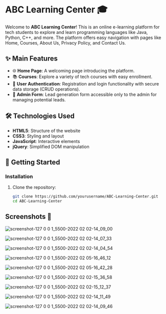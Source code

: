 # ABC Learning Center 🎓

Welcome to **ABC Learning Center**! This is an online e-learning platform for tech students to explore and learn programming languages like Java, Python, C++, and more. The platform offers easy navigation with pages like Home, Courses, About Us, Privacy Policy, and Contact Us.

## ✨ Main Features
- 🌐 **Home Page**: A welcoming page introducing the platform.
- 📚 **Courses**: Explore a variety of tech courses with easy enrollment.
- 🔐 **User Authentication**: Registration and login functionality with secure data storage (CRUD operations).
- 📝 **Admin Form**: Lead generation form accessible only to the admin for managing potential leads.

## 🛠️ Technologies Used
- **HTML5**: Structure of the website
- **CSS3**: Styling and layout
- **JavaScript**: Interactive elements
- **jQuery**: Simplified DOM manipulation

## 🚀 Getting Started

### Installation
1. Clone the repository:
   ```bash
   git clone https://github.com/yourusername/ABC-Learning-Center.git
   cd ABC-Learning-Center

## Screenshots 📸

![screenshot-127 0 0 1_5500-2022 02 02-14_09_00](https://github.com/user-attachments/assets/fcb582e3-af5c-4c04-814f-d30077e4eb2a)

![screenshot-127 0 0 1_5500-2022 02 02-14_07_33](https://github.com/user-attachments/assets/af59a5c4-6549-4a21-893d-0fe1c0e2a8b7)

![screenshot-127 0 0 1_5500-2022 02 02-14_04_54](https://github.com/user-attachments/assets/e3b5b64c-906e-4051-9b49-056fadf5af91)

![screenshot-127 0 0 1_5500-2022 02 05-16_46_12](https://github.com/user-attachments/assets/f2839d62-6285-4a20-8b99-67f0b318eeab)

![screenshot-127 0 0 1_5500-2022 02 05-16_42_28](https://github.com/user-attachments/assets/37dd18f0-bba7-45b7-8d4b-3ed2a85c450b)

![screenshot-127 0 0 1_5500-2022 02 02-15_36_58](https://github.com/user-attachments/assets/0e81fa79-67dd-4438-abad-5611e36ca7e7)

![screenshot-127 0 0 1_5500-2022 02 02-15_12_37](https://github.com/user-attachments/assets/5c779c41-34aa-425c-a357-631308135800)

![screenshot-127 0 0 1_5500-2022 02 02-14_11_49](https://github.com/user-attachments/assets/b34ca02f-83a0-4d9e-95c3-2885c54b7a05)

![screenshot-127 0 0 1_5500-2022 02 02-14_09_46](https://github.com/user-attachments/assets/91309685-5d12-45cd-83f8-ac31fdf1d9c1)


